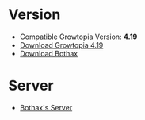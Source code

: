 # Version
- Compatible Growtopia Version: **4.19**
- [Download Growtopia 4.19](https://ubistatic-a.akamaihd.net/0098/594764/GrowtopiaInstaller.exe)
- [Download Bothax](https://github.com/SuperBotHex/BotHax/releases/download/BotHex/Bothax.rar)

# Server

- [Bothax's Server](https://discord.gg/z8rzEXp5435Ts)
